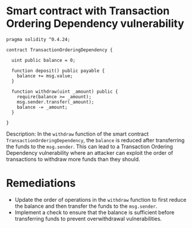 # Smart contract with Transaction Ordering Dependency vulnerability

```solidity
pragma solidity ^0.4.24;

contract TransactionOrderingDependency {
  
  uint public balance = 0;

  function deposit() public payable {
    balance += msg.value;
  }

  function withdraw(uint _amount) public {
    require(balance >= _amount);
    msg.sender.transfer(_amount);
    balance -= _amount;
  }

}
```

Description: In the `withdraw` function of the smart contract `TransactionOrderingDependency`, the `balance` is reduced after transferring the funds to the `msg.sender`. This can lead to a Transaction Ordering Dependency vulnerability where an attacker can exploit the order of transactions to withdraw more funds than they should.

# Remediations

- Update the order of operations in the `withdraw` function to first reduce the balance and then transfer the funds to the `msg.sender`.
- Implement a check to ensure that the balance is sufficient before transferring funds to prevent overwithdrawal vulnerabilities.